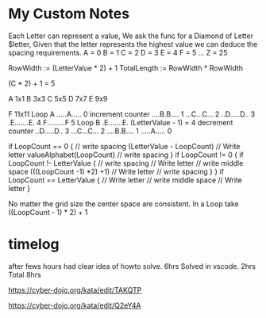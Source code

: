 # My Custom Notes
Each Letter can represent a value, We ask the func for a Diamond of Letter $letter, Given that the letter represents the highest value we can deduce the spacing requirements.
A = 0
B = 1
C = 2
D = 3
E = 4
F = 5
...
Z = 25


RowWidth := (LetterValue * 2) + 1
TotalLength := RowWidth * RowWidth

(C * 2) + 1 = 5

A 1x1
B 3x3
C 5x5
D 7x7
E 9x9

F 11x11      Loop A
.....A.....  0 increment counter
....B.B....  1
...C...C...  2
..D.....D..  3
.E.......E.  4
F.........F  5 
             Loop B
.E.......E.  (LetterValue - 1) = 4 decrement counter
..D.....D..  3
...C...C...  2
....B.B....  1
.....A.....  0

if LoopCount == 0 { 
    // write spacing (LetterValue - LoopCount)
    // Write letter valueAlphabet(LoopCount)
    // write spacing
}
if LoopCount != 0 {
    if LoopCount !- LetterValue {
        // write spacing
        // Write letter
        // write middle space   (((LoopCount -1) *2) +1)
        // Write letter
        // write spacing
    }
}
if LoopCount == LetterValue {
    // Write letter
    // write middle space
    // Write letter
 }

No matter the grid size the center space are consistent. In a Loop take ((LoopCount - 1) * 2) + 1


# timelog
after fews hours had clear idea of howto solve. 6hrs
Solved in vscode. 2hrs
Total 8hrs


https://cyber-dojo.org/kata/edit/TAKQTP

https://cyber-dojo.org/kata/edit/Q2eY4A
